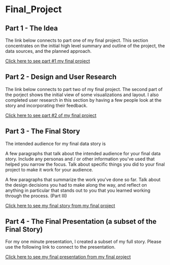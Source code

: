 # Final_Project

## Part 1 - The Idea

The link below connects to part one of my final project. This section concentrates on the initial high level summary and outline of the project, the data sources, and the planned approach.



[Click here to see part #1 my final project](https://tdwyer07.github.io/final_project_Tim_Dwyer/)

## Part 2 - Design and User Research

The link below connects to part two of my final project. The second part of the porject shows the initial view of some visualizations and layout. I also completed user research in this section by having a few people look at the story and incorporating their feedback.

[Click here to see part #2 of my final project](https://tdwyer07.github.io/Final-Project-Part-2/)

## Part 3 - The Final Story

The intended audience for my final data story is 

A few paragraphs that talk about the intended audience for your final data story.  Include any personas and / or other information you've used that helped you narrow the focus.  Talk about specific things you did to your final project to make it work for your audience. 

A few paragraphs that summarize the work you've done so far.  Talk about the design decisions you had to make along the way, and reflect on anything in particular that stands out to you that you learned working through the process. (Part III)




[Click here to see my final story from my final project](https://preview.shorthand.com/GnEWBRWhkSoFPicX#group-section-b5UMCgN6Di)

## Part 4 - The Final Presentation (a subset of the Final Story)

For my one minute presentation, I created a subset of my full story. Please use the following link to connect to the presentation.

[Click here to see my final presentation from my final project](https://preview.shorthand.com/2FMKCKgkkYjbKwBu)

